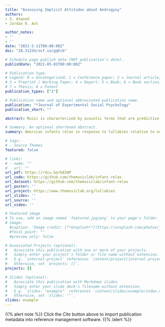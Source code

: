 ```yaml
---
title: "Assessing Implicit Attitudes about Androgyny"
authors:
- S. Atwood
- Jordan R. Axt

author_notes:
- ''
- ''
date: "2021-5-11T00:00:00Z"
doi: "10.31234/osf.io/gqhcb"

# Schedule page publish date (NOT publication's date).
publishDate: "2021-05-01T00:00:00Z"

# Publication type.
# Legend: 0 = Uncategorized; 1 = Conference paper; 2 = Journal article;
# 3 = Preprint / Working Paper; 4 = Report; 5 = Book; 6 = Book section;
# 7 = Thesis; 8 = Patent
publication_types: ["2"]

# Publication name and optional abbreviated publication name.
publication: "*Journal of Experimental Social Psychology"
publication_short: ""

abstract: Music is characterized by acoustic forms that are predictive of its behavioural functions. For example, adult listeners accurately identify unfamiliar lullabies as infant-directed on the basis of their musical features alone. This property could reflect a function of listeners’ experiences, the basic design of the human mind, or both. Here, we show that US infants (N = 144) relax in response to eight unfamiliar foreign lullabies, relative to matched non-lullaby songs from other foreign societies, as indexed by heart rate, pupillometry and electrodermal activity. They do so consistently throughout the first year of life, suggesting that the response is not a function of their musical experiences, which are limited relative to those of adults. The infants’ parents overwhelmingly chose lullabies as the songs that they would use to calm their fussy infant, despite their unfamiliarity. Together, these findings suggest that infants may be predisposed to respond to common features of lullabies found in different cultures.

# Summary. An optional shortened abstract.
summary: American infants relax in response to lullabies relative to non-lullabies, even when music is drawn from different cultures and sung in foreign languages.

# tags:
# - Source Themes
featured: false

# links:
# - name: ""
#   url: ""
url_pdf: https://rdcu.be/b8IWP
url_code: https://github.com/themusiclab/infant-relax
url_dataset: https://github.com/themusiclab/infant-relax
url_poster: ''
url_project: https://www.themusiclab.org/lullabies
url_slides: ''
url_source: ''
url_video: ''

# Featured image
# To use, add an image named `featured.jpg/png` to your page's folder. 
# image:
  #caption: 'Image credit: [**Unsplash**](https://unsplash.com/photos/jdD8gXaTZsc)'
  #focal_point: ""
  #preview_only: false

# Associated Projects (optional).
#   Associate this publication with one or more of your projects.
#   Simply enter your project's folder or file name without extension.
#   E.g. `internal-project` references `content/project/internal-project/index.md`.
#   Otherwise, set `projects: []`.
projects: []

# Slides (optional).
#   Associate this publication with Markdown slides.
#   Simply enter your slide deck's filename without extension.
#   E.g. `slides: "example"` references `content/slides/example/index.md`.
#   Otherwise, set `slides: ""`.
slides: example
---
```


{{% alert note %}}
Click the *Cite* button above to import publication metadata into reference management software.
{{% /alert %}}

